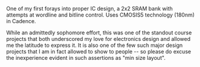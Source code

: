 One of my first forays into proper IC design, a 2x2 SRAM bank with attempts at wordline and
bitline control. Uses CMOSIS5 technology (180nm) in Cadence. 

While an admittedly sophomore effort, this was one of the standout course projects that both 
underscored my love for electronics design and allowed me the latitude to express it. It is 
also one of the few such major design projects that I am in fact allowed to show to people --
so please do excuse the inexperience evident in such assertions as "min size layout".

